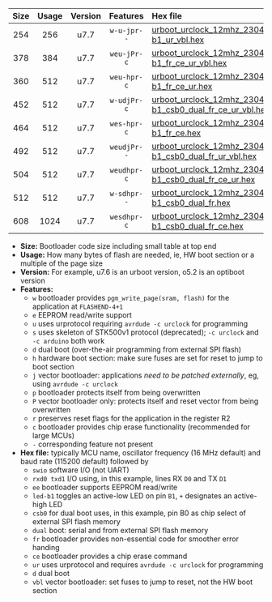 |Size|Usage|Version|Features|Hex file|
|:-:|:-:|:-:|:-:|:--|
|254|256|u7.7|`w-u-jpr--`|[urboot_urclock_12mhz_230400bps_swio_rxd0_txd1_led-b1_ur_vbl.hex](https://raw.githubusercontent.com/stefanrueger/urboot.hex/main/boards/urclock/fcpu_12mhz/230400_bps/urboot_urclock_12mhz_230400bps_swio_rxd0_txd1_led-b1_ur_vbl.hex)|
|378|384|u7.7|`weu-jPr-c`|[urboot_urclock_12mhz_230400bps_swio_rxd0_txd1_ee_led-b1_fr_ce_ur_vbl.hex](https://raw.githubusercontent.com/stefanrueger/urboot.hex/main/boards/urclock/fcpu_12mhz/230400_bps/urboot_urclock_12mhz_230400bps_swio_rxd0_txd1_ee_led-b1_fr_ce_ur_vbl.hex)|
|360|512|u7.7|`weu-hpr-c`|[urboot_urclock_12mhz_230400bps_swio_rxd0_txd1_ee_led-b1_fr_ce_ur.hex](https://raw.githubusercontent.com/stefanrueger/urboot.hex/main/boards/urclock/fcpu_12mhz/230400_bps/urboot_urclock_12mhz_230400bps_swio_rxd0_txd1_ee_led-b1_fr_ce_ur.hex)|
|452|512|u7.7|`w-udjPr-c`|[urboot_urclock_12mhz_230400bps_swio_rxd0_txd1_led-b1_csb0_dual_fr_ce_ur_vbl.hex](https://raw.githubusercontent.com/stefanrueger/urboot.hex/main/boards/urclock/fcpu_12mhz/230400_bps/urboot_urclock_12mhz_230400bps_swio_rxd0_txd1_led-b1_csb0_dual_fr_ce_ur_vbl.hex)|
|464|512|u7.7|`wes-hpr-c`|[urboot_urclock_12mhz_230400bps_swio_rxd0_txd1_ee_led-b1_fr_ce.hex](https://raw.githubusercontent.com/stefanrueger/urboot.hex/main/boards/urclock/fcpu_12mhz/230400_bps/urboot_urclock_12mhz_230400bps_swio_rxd0_txd1_ee_led-b1_fr_ce.hex)|
|492|512|u7.7|`weudjPr--`|[urboot_urclock_12mhz_230400bps_swio_rxd0_txd1_ee_led-b1_csb0_dual_fr_ur_vbl.hex](https://raw.githubusercontent.com/stefanrueger/urboot.hex/main/boards/urclock/fcpu_12mhz/230400_bps/urboot_urclock_12mhz_230400bps_swio_rxd0_txd1_ee_led-b1_csb0_dual_fr_ur_vbl.hex)|
|504|512|u7.7|`weudhpr-c`|[urboot_urclock_12mhz_230400bps_swio_rxd0_txd1_ee_led-b1_csb0_dual_fr_ce_ur.hex](https://raw.githubusercontent.com/stefanrueger/urboot.hex/main/boards/urclock/fcpu_12mhz/230400_bps/urboot_urclock_12mhz_230400bps_swio_rxd0_txd1_ee_led-b1_csb0_dual_fr_ce_ur.hex)|
|512|512|u7.7|`w-sdhpr--`|[urboot_urclock_12mhz_230400bps_swio_rxd0_txd1_led-b1_csb0_dual_fr.hex](https://raw.githubusercontent.com/stefanrueger/urboot.hex/main/boards/urclock/fcpu_12mhz/230400_bps/urboot_urclock_12mhz_230400bps_swio_rxd0_txd1_led-b1_csb0_dual_fr.hex)|
|608|1024|u7.7|`wesdhpr-c`|[urboot_urclock_12mhz_230400bps_swio_rxd0_txd1_ee_led-b1_csb0_dual_fr_ce.hex](https://raw.githubusercontent.com/stefanrueger/urboot.hex/main/boards/urclock/fcpu_12mhz/230400_bps/urboot_urclock_12mhz_230400bps_swio_rxd0_txd1_ee_led-b1_csb0_dual_fr_ce.hex)|

- **Size:** Bootloader code size including small table at top end
- **Usage:** How many bytes of flash are needed, ie, HW boot section or a multiple of the page size
- **Version:** For example, u7.6 is an urboot version, o5.2 is an optiboot version
- **Features:**
  + `w` bootloader provides `pgm_write_page(sram, flash)` for the application at `FLASHEND-4+1`
  + `e` EEPROM read/write support
  + `u` uses urprotocol requiring `avrdude -c urclock` for programming
  + `s` uses skeleton of STK500v1 protocol (deprecated); `-c urclock` and `-c arduino` both work
  + `d` dual boot (over-the-air programming from external SPI flash)
  + `h` hardware boot section: make sure fuses are set for reset to jump to boot section
  + `j` vector bootloader: applications *need to be patched externally*, eg, using `avrdude -c urclock`
  + `p` bootloader protects itself from being overwritten
  + `P` vector bootloader only: protects itself and reset vector from being overwritten
  + `r` preserves reset flags for the application in the register R2
  + `c` bootloader provides chip erase functionality (recommended for large MCUs)
  + `-` corresponding feature not present
- **Hex file:** typically MCU name, oscillator frequency (16 MHz default) and baud rate (115200 default) followed by
  + `swio` software I/O (not UART)
  + `rxd0 txd1` I/O using, in this example, lines RX `D0` and TX `D1`
  + `ee` bootloader supports EEPROM read/write
  + `led-b1` toggles an active-low LED on pin `B1`, `+` designates an active-high LED
  + `csb0` for dual boot uses, in this example, pin B0 as chip select of external SPI flash memory
  + `dual` boot: serial and from external SPI flash memory
  + `fr` bootloader provides non-essential code for smoother error handing
  + `ce` bootloader provides a chip erase command
  + `ur` uses urprotocol and requires `avrdude -c urclock` for programming
  + `d` dual boot
  + `vbl` vector bootloader: set fuses to jump to reset, not the HW boot section
